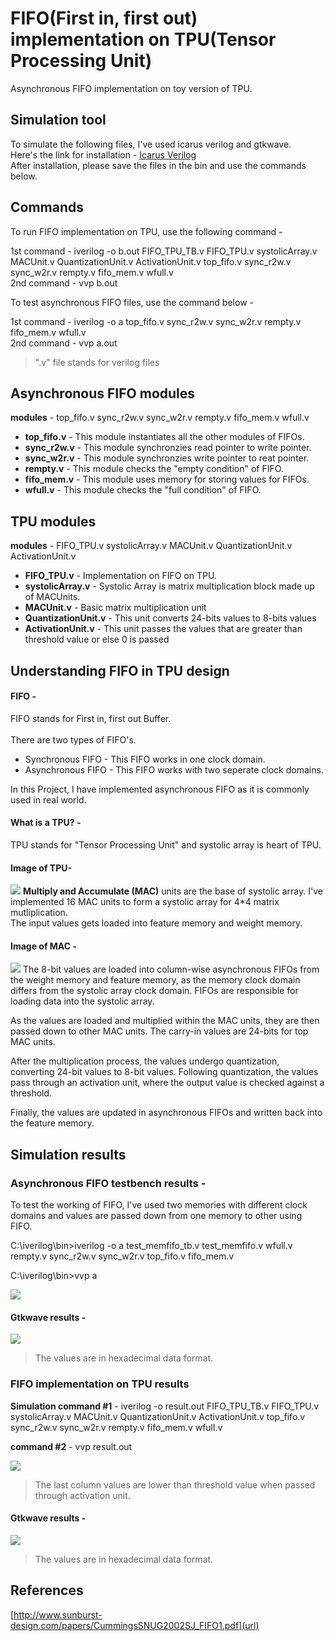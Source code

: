 # FIFO(First in, first out) implementation on TPU(Tensor Processing Unit)
 Asynchronous FIFO implementation on toy version of TPU.
 ## Simulation tool
 To simulate the following files, I've used icarus verilog and gtkwave.<br/>
 Here's the link for installation - [Icarus Verilog](https://bleyer.org/icarus/) <br/>
 After installation, please save the files in the bin and use the commands below. 
## Commands
To run FIFO implementation on TPU, use the following command - <br />

1st command - iverilog -o b.out FIFO_TPU_TB.v FIFO_TPU.v systolicArray.v MACUnit.v QuantizationUnit.v ActivationUnit.v top_fifo.v sync_r2w.v sync_w2r.v rempty.v fifo_mem.v wfull.v<br />
2nd command - vvp b.out <br/>

To test asynchronous FIFO files, use the command below - <br />

1st command - iverilog -o a top_fifo.v sync_r2w.v sync_w2r.v rempty.v fifo_mem.v wfull.v <br />
2nd command - vvp a.out<br />

>".v" file stands for verilog files<br/>
## Asynchronous FIFO modules
**modules** - top_fifo.v sync_r2w.v sync_w2r.v rempty.v fifo_mem.v wfull.v <br />

- **top_fifo.v** - This module instantiates all the other modules of FIFOs. <br />
- **sync_r2w.v** - This module synchronzies read pointer to write pointer. <br />
- **sync_w2r.v** - This module synchronzies write pointer to reat pointer. <br />
- **rempty.v**  - This module checks the "empty condition" of FIFO. <br />
- **fifo_mem.v** - This module uses memory for storing values for FIFOs. <br />
- **wfull.v**    - This module checks the "full condition" of FIFO. <br />

## TPU modules
**modules** - FIFO_TPU.v systolicArray.v MACUnit.v QuantizationUnit.v ActivationUnit.v
- **FIFO_TPU.v**         - Implementation on FIFO on TPU.
- **systolicArray.v**    - Systolic Array is matrix multiplication block made up of MACUnits.
- **MACUnit.v**          - Basic matrix multiplication unit
- **QuantizationUnit.v** - This unit converts 24-bits values to 8-bits values
- **ActivationUnit.v**   - This unit passes the values that are greater than threshold value or else 0 is passed 
## Understanding FIFO in TPU design
#### FIFO -
 FIFO stands for First in, first out Buffer. <br/>
 <br/>
 There are two types of FIFO's. <br/>
 - Synchronous FIFO - This FIFO works in one clock domain.<br/>
 - Asynchronous FIFO - This FIFO works with two seperate clock domains.<br/>

 
In this Project, I have implemented asynchronous FIFO as it is commonly used in real world.<br/>
#### What is a TPU? -

TPU stands for "Tensor Processing Unit" and systolic array is heart of TPU. 
#### Image of TPU-

![](https://github.com/MANISHBMK10/FIFO/blob/main/tpu.png)
**Multiply and Accumulate (MAC)** units are the base of systolic array. I've implemented 16 MAC units to form a systolic array for 4*4 matrix mutliplication.<br/> 
The input values gets loaded into feature memory and weight memory. <br/>
#### Image of MAC -

![](https://github.com/MANISHBMK10/FIFO/blob/main/MAC.png)
The 8-bit values are loaded into column-wise asynchronous FIFOs from the weight memory and feature memory, as the memory clock domain differs from the systolic array clock domain. FIFOs are responsible for loading data into the systolic array.

As the values are loaded and multiplied within the MAC units, they are then passed down to other MAC units. The carry-in values are 24-bits for top MAC units. <br/>

After the multiplication process, the values undergo quantization, converting 24-bit values to 8-bit values. Following quantization, the values pass through an activation unit, where the output value is checked against a threshold.<br/>

Finally, the values are updated in asynchronous FIFOs and written back into the feature memory.<br/>

## Simulation results
### Asynchronous FIFO testbench results -<br/>

To test the working of FIFO, I've used two memories with different clock domains and values are passed down from one memory to other using FIFO.

C:\iverilog\bin>iverilog -o a test_memfifo_tb.v test_memfifo.v wfull.v rempty.v sync_r2w.v sync_w2r.v top_fifo.v fifo_mem.v<br/>

C:\iverilog\bin>vvp a<br/>

![](https://github.com/MANISHBMK10/FIFO/blob/main/verilog.png)
#### Gtkwave results -

![](https://github.com/MANISHBMK10/FIFO/blob/main/gtk_fifofinal.png)
> The values are in hexadecimal data format.<br/>

### FIFO implementation on TPU results
**Simulation command #1** - iverilog -o result.out FIFO_TPU_TB.v FIFO_TPU.v systolicArray.v MACUnit.v QuantizationUnit.v ActivationUnit.v top_fifo.v sync_r2w.v sync_w2r.v rempty.v fifo_mem.v wfull.v<br/>

**command #2** - vvp result.out<br/>

![](https://github.com/MANISHBMK10/FIFO/blob/main/fifo_tpu.png)
> The last column values are lower than threshold value when passed through activation unit.<br/>
#### Gtkwave results -

![](https://github.com/MANISHBMK10/FIFO/blob/main/tpu_gtk.png)
> The values are in hexadecimal data format.<br/>
## References

[http://www.sunburst-design.com/papers/CummingsSNUG2002SJ_FIFO1.pdf](url)
